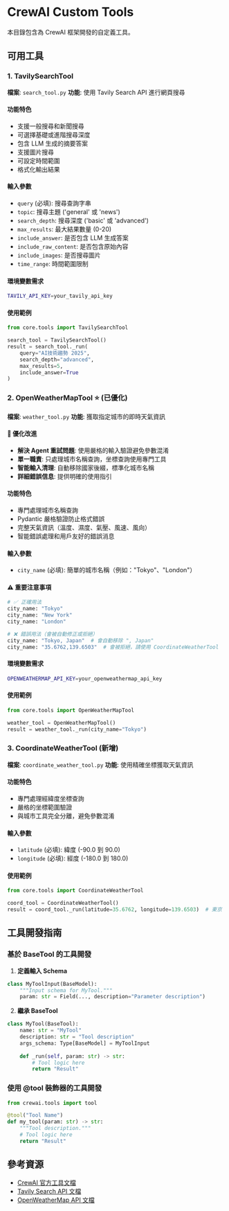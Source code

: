 # CrewAI Custom Tools

本目錄包含為 CrewAI 框架開發的自定義工具。

## 可用工具

### 1. TavilySearchTool
**檔案**: `search_tool.py`
**功能**: 使用 Tavily Search API 進行網頁搜尋

#### 功能特色
- 支援一般搜尋和新聞搜尋
- 可選擇基礎或進階搜尋深度
- 包含 LLM 生成的摘要答案
- 支援圖片搜尋
- 可設定時間範圍
- 格式化輸出結果

#### 輸入參數
- `query` (必填): 搜尋查詢字串
- `topic`: 搜尋主題 ('general' 或 'news')
- `search_depth`: 搜尋深度 ('basic' 或 'advanced')
- `max_results`: 最大結果數量 (0-20)
- `include_answer`: 是否包含 LLM 生成答案
- `include_raw_content`: 是否包含原始內容
- `include_images`: 是否搜尋圖片
- `time_range`: 時間範圍限制

#### 環境變數需求
```bash
TAVILY_API_KEY=your_tavily_api_key
```

#### 使用範例
```python
from core.tools import TavilySearchTool

search_tool = TavilySearchTool()
result = search_tool._run(
    query="AI技術趨勢 2025",
    search_depth="advanced",
    max_results=5,
    include_answer=True
)
```

### 2. OpenWeatherMapTool ⭐ (已優化)
**檔案**: `weather_tool.py`
**功能**: 獲取指定城市的即時天氣資訊

#### 🔧 優化改進
- **解決 Agent 重試問題**: 使用嚴格的輸入驗證避免參數混淆
- **單一職責**: 只處理城市名稱查詢，坐標查詢使用專門工具
- **智能輸入清理**: 自動移除國家後綴，標準化城市名稱
- **詳細錯誤信息**: 提供明確的使用指引

#### 功能特色
- 專門處理城市名稱查詢
- Pydantic 嚴格驗證防止格式錯誤
- 完整天氣資訊（溫度、濕度、氣壓、風速、風向）
- 智能錯誤處理和用戶友好的錯誤消息

#### 輸入參數
- `city_name` (必填): 簡單的城市名稱（例如："Tokyo"、"London"）

#### ⚠️ 重要注意事項
```python
# ✅ 正確用法
city_name: "Tokyo"
city_name: "New York" 
city_name: "London"

# ❌ 錯誤用法（會被自動修正或拒絕）
city_name: "Tokyo, Japan"  # 會自動移除 ", Japan"
city_name: "35.6762,139.6503"  # 會被拒絕，請使用 CoordinateWeatherTool
```

#### 環境變數需求
```bash
OPENWEATHERMAP_API_KEY=your_openweathermap_api_key
```

#### 使用範例
```python
from core.tools import OpenWeatherMapTool

weather_tool = OpenWeatherMapTool()
result = weather_tool._run(city_name="Tokyo")
```

### 3. CoordinateWeatherTool (新增)
**檔案**: `coordinate_weather_tool.py`
**功能**: 使用精確坐標獲取天氣資訊

#### 功能特色
- 專門處理經緯度坐標查詢
- 嚴格的坐標範圍驗證
- 與城市工具完全分離，避免參數混淆

#### 輸入參數
- `latitude` (必填): 緯度 (-90.0 到 90.0)
- `longitude` (必填): 經度 (-180.0 到 180.0)

#### 使用範例
```python
from core.tools import CoordinateWeatherTool

coord_tool = CoordinateWeatherTool()
result = coord_tool._run(latitude=35.6762, longitude=139.6503)  # 東京
```

## 工具開發指南

### 基於 BaseTool 的工具開發

1. **定義輸入 Schema**
```python
class MyToolInput(BaseModel):
    """Input schema for MyTool."""
    param: str = Field(..., description="Parameter description")
```

2. **繼承 BaseTool**
```python
class MyTool(BaseTool):
    name: str = "MyTool"
    description: str = "Tool description"
    args_schema: Type[BaseModel] = MyToolInput
    
    def _run(self, param: str) -> str:
        # Tool logic here
        return "Result"
```

### 使用 @tool 裝飾器的工具開發

```python
from crewai.tools import tool

@tool("Tool Name")
def my_tool(param: str) -> str:
    """Tool description."""
    # Tool logic here
    return "Result"
```

## 參考資源

- [CrewAI 官方工具文檔](https://docs.crewai.com/en/learn/create-custom-tools)
- [Tavily Search API 文檔](https://docs.tavily.com/)
- [OpenWeatherMap API 文檔](https://openweathermap.org/api)